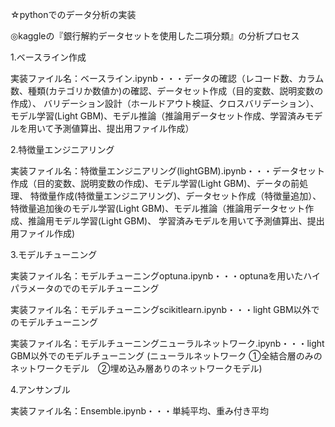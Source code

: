 ☆pythonでのデータ分析の実装

◎kaggleの『銀行解約データセットを使用した二項分類』の分析プロセス

1.ベースライン作成

実装ファイル名：ベースライン.ipynb・・・データの確認（レコード数、カラム数、種類(カテゴリか数値か)の確認、データセット作成（目的変数、説明変数の作成）、
バリデーション設計（ホールドアウト検証、クロスバリデーション）、モデル学習(Light GBM)、モデル推論（推論用データセット作成、学習済みモデルを用いて予測値算出、提出用ファイル作成）


2.特徴量エンジニアリング

実装ファイル名：特徴量エンジニアリング(lightGBM).ipynb・・・データセット作成（目的変数、説明変数の作成)、モデル学習(Light GBM)、データの前処理、
特徴量作成(特徴量エンジニアリング)、データセット作成（特徴量追加）、特徴量追加後のモデル学習(Light GBM)、モデル推論（推論用データセット作成、推論用モデル学習(Light GBM)、
学習済みモデルを用いて予測値算出、提出用ファイル作成)

3.モデルチューニング

実装ファイル名：モデルチューニングoptuna.ipynb・・・optunaを用いたハイパラメータのでのモデルチューニング

実装ファイル名：モデルチューニングscikitlearn.ipynb・・・light GBM以外でのモデルチューニング

実装ファイル名：モデルチューニングニューラルネットワーク.ipynb・・・light GBM以外でのモデルチューニング
(ニューラルネットワーク ①全結合層のみのネットワークモデル　②埋め込み層ありのネットワークモデル)

4.アンサンブル

実装ファイル名：Ensemble.ipynb・・・単純平均、重み付き平均




